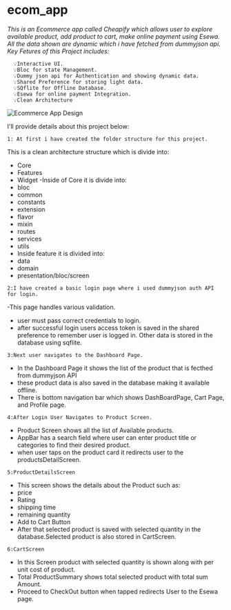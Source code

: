 # ecom_app

_This is an Ecommerce app called Cheapify which allows user to explore available product, add product to cart, make online payment using Esewa.
All the data shown are dynamic which i have fetched from dummyjson api.
Key Fetures of this Project includes:_
      
      💡Interactive UI.
      💡Bloc for state Management.
      💡Dummy json api for Authentication and showing dynamic data.
      💡Shared Preference for storing light data.
      💡SQflite for Offline Database.
      💡Esewa for online payment Integration.
      💡Clean Architecture 

   ![Ecommerce App Design](https://github.com/user-attachments/assets/fd38ffb4-d609-4918-87ef-29ee4742615d)

I'll provide details about this project below:


    1: At first i have created the folder structure for this project.
   This is a clean architecture structure which is divide into:
   - Core
   - Features
   - Widget
   -Inside of Core it is divide into:
   - bloc
   - common
   - constants
   - extension
   - flavor
   - mixin
   - routes
   - services
   - utils
   - Inside feature it is divided into:
   - data
   - domain
   - presentation/bloc/screen



    2:I have created a basic login page where i used dummyjson auth API for login.
 
   -This page handles various validation.
   - user must pass correct credentials to login.
   - after successful login users access token is saved in the shared preference to remember 
    user is logged in. Other data is stored in the database using sqflite.
    
    3:Next user navigates to the Dashboard Page.
   - In the Dashboard Page it shows the list of the product that is fecthed from dummyjson API
   - these product data is also saved in the database making it available offline.
   - There is bottom navigation bar which shows DashBoardPage, Cart Page, and Profile page.

    4:After Login User Navigates to Product Screen.
   - Product Screen shows all the list of Available products.
   - AppBar has a search field where user can enter product title or categories to find their desired product.
   - when user taps on the product card it redirects user to the productsDetailScreen.

    5:ProductDetailsScreen 
   - This screen shows the details about the Product such as:
   - price
   - Rating
   - shipping time
   - remaining quantity
   - Add to Cart Button
   - After that selected product is saved with selected quantity in the database.Selected product is also stored in CartScreen.

    6:CartScreen 
   - In this Screen product with selected quantity is shown along with per unit cost of product.
   - Total ProductSummary shows total selected product with total sum Amount.
   - Proceed to CheckOut button when tapped redirects User to the Esewa page.
     
